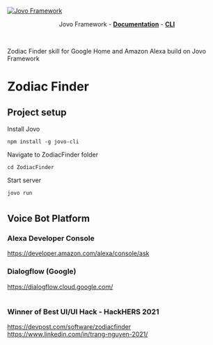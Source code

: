 [![Jovo Framework](https://www.jovo.tech/img/github-logo.png)](https://www.jovo.tech)

<p align="center">
Jovo Framework - 
<a href="https://www.jovo.tech/framework/docs/"><strong>Documentation</strong></a> -
<a href="https://github.com/jovotech/jovo-cli"><strong>CLI </strong></a>  </p>
<br/>

Zodiac Finder skill for Google Home and Amazon Alexa build on Jovo Framework

# Zodiac Finder

## Project setup

Install Jovo

```
npm install -g jovo-cli
```

Navigate to ZodiacFinder folder

```
cd ZodiacFinder
```

Start server

```
jovo run
```

#

## Voice Bot Platform

### Alexa Developer Console

https://developer.amazon.com/alexa/console/ask

### Dialogflow (Google)

https://dialogflow.cloud.google.com/

#

### Winner of Best UI/UI Hack - HackHERS 2021
https://devpost.com/software/zodiacfinder
https://www.linkedin.com/in/trang-nguyen-2021/
